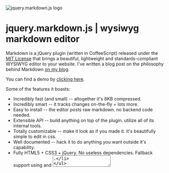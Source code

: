 ![jquery.markdown.js logo](http://i.imgur.com/K6IrS.png)

# jquery.markdown.js | wysiwyg markdown editor
Markdown is a jQuery plugin (written in CoffeeScript) released under the [MIT License](http://mit-license.org/) that brings a beautiful, lightweight and standards-compliant WYSIWYG editor to your website. I've written a blog post on the philosophy behind Markdown [on my blog](http://bilaw.al/jquery-markdown-js/).

You can find a demo by [clicking here](http://bilaw.al/jquery-markdown-demo/).

Some of the features it boasts:
* Incredibly fast (and small) -- altogether it's 8KB compressed.
* Incredibly smart -- it tracks changes on-the-fly + lots more.
* Easy to install -- the editor posts raw markdown. no backend code needed.
* Extensible API -- build anything on top of the plugin. utilize all of its internal tools.
* Totally customizable -- make it look as if you made it. it's beautifully simple to edit in css.
* Well documented -- hack it to do anything you want outside it's capability.
* Fully HTML5 + CSS3 + jQuery. No useless dependencies. Fallback support using <noscript> and <textarea>.

## Installation
It's incredibly easy to install. If you're cool, you can skip the first step (seriously!).

1. Download jquery.markdown.js to desired local directory
    https://github.com/bih/jquery.markdown.js/archive/master.zip

2. In your HTML document, include this in your header:
    <link rel="stylesheet" href="css/jquery.markdown.css" type="text/css" />

3. Insert this to where you want the editor
    <div id="markdown-editor"></div>

4. Then insert this in your footer.
    <script type="text/javascript" src="css/jquery.markdown.js"></script>
    <script type="text/javascript">
      // The first parameter is the code below is the pre-instance API.
      var instance = $("#markdown-editor").markdown({
                       editable: true
                     });

      // instance is now the post-instance API.
    </script>

5. Your now successfully installed!

## Advanced
This plugin boasts a powerful, extensive API (in two forms: pre-and-post instance) for full control.

#### Pre-instance API
The settings you can load when initializing the .markdown() instance are:
* [class_name]           -- This allows you to customize the styling of each Markdown instance.
* [textarea_name]        -- This allows you to set the name of the textarea which posts raw Markdown.
* [focus]                -- Whether the editor should be in focus on loading.
* [spellcheck]           -- Whether you wish to enable HTML5's native spellcheck feature.
* [editable]             -- Should the editor be editable? This can be enabled at anytime using the in
* [text]                 -- Any Markdown you wish to load? This method is highly recommended over other forms to avoid browser rendering of tags.
* [onload]               -- Run an anonymous or named function when text is changed.
* [onchange]             -- Run an anonymous or named function when text is changed.
* [development]          -- Active our unstable features? Only for those playing about with the code.

##### Post-instance API
The functions you can call under "instance" or whatever your variable is (i.e. "instance.development(true)") are:
* .development(true|false)     -- This enables/disables the unstable features.
* .editable(true|false)        -- This enables/disables whether you can edit on the editor.
* .focus()                     -- This places focus on the editor.
* .parse()                     -- Manually parse. If you changed the content via jQuery (and not the library), use this to parse.
* .spellcheck(true|false)      -- This enables/disables the native HTML5 spellcheck functionality.
* .text("# Hello...")          -- This changes the Markdown text in the editor and re-parses automatically.
* .version()                   -- This shows the jquery.markdown version number of the instance.
* .unbind()                    -- This unbinds the jquery.markdown library to this object.


## About
This plugin was happily developed by Bilawal Hameed, a hacker and entrepreneur. I hacked HTML5 to discover this functionality, and quite frankly, I hated two editors for one piece of text. So, all grace, jquery.markdown should develop into a great piece of kit.

I won't say it's quite ready for production just yet. It doesn't support the (full John Gruber Markdown specification](http://daringfireball.net/projects/markdown/syntax) but it should very quickly. I merely hacked this together in a week, and I felt it would be great to open source for all these beautiful websites who deserve a half-decent Markdown experience.